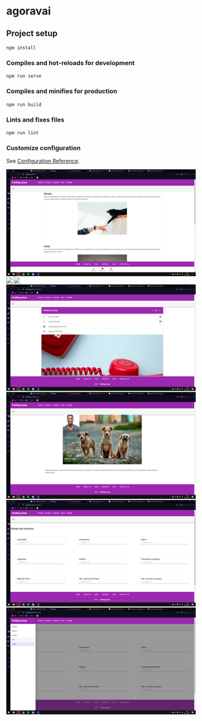 # agoravai

## Project setup
```
npm install
```

### Compiles and hot-reloads for development
```
npm run serve
```

### Compiles and minifies for production
```
npm run build
```

### Lints and fixes files
```
npm run lint
```

### Customize configuration
See [Configuration Reference](https://cli.vuejs.org/config/).

![](https://github.com/M0skT1n/WEBCP109/blob/develop/public/img/Home.png?raw=true)
![](https://github.com/M0skT1n/WEBCP109/blob/develop/public/img/Horários.png?raw=true)
![](https://github.com/M0skT1n/WEBCP109/blob/develop/public/img/Serviços.png?raw=true)
![](https://github.com/M0skT1n/WEBCP109/blob/develop/public/img/Contatos.png?raw=true)
![](https://github.com/M0skT1n/WEBCP109/blob/develop/public/img/Dono.png?raw=true)
![](https://github.com/M0skT1n/WEBCP109/blob/develop/public/img/Cidades.png?raw=true)
![](https://github.com/M0skT1n/WEBCP109/blob/develop/public/img/Drawer.png?raw=true)